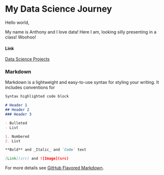 # My Data Science Journey

Hello world, 

My name is Anthony and I love data! Here I am, looking silly presenting in a class! Woohoo! 


#### Link
[Data Science Projects](projects)


### Markdown

Markdown is a lightweight and easy-to-use syntax for styling your writing. It includes conventions for

```markdown
Syntax highlighted code block

# Header 1
## Header 2
### Header 3

- Bulleted
- List

1. Numbered
2. List

**Bold** and _Italic_ and `Code` text

[Link](src) and ![Image](src)
```


For more details see [GitHub Flavored Markdown](https://guides.github.com/features/mastering-markdown/).
